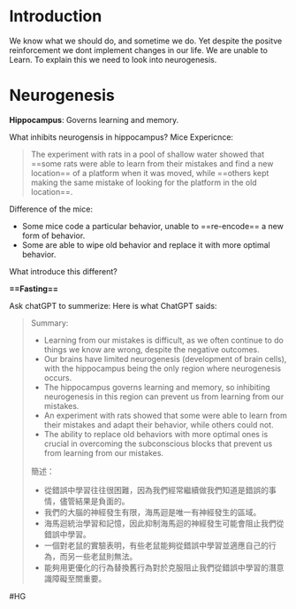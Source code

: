 # Introduction

We know what we should do, and sometime we do. Yet despite the positve reinforcement we dont implement changes in our life. We are unable to Learn. To explain this we need to look into neurogenesis.

# Neurogenesis
**Hippocampus**: Governs learning and memory.

What inhibits neurogensis in hippocampus?
Mice Expericnce:
> The experiment with rats in a pool of shallow water showed that ==some rats were able to learn from their mistakes and find a new location== of a platform when it was moved, while ==others kept making the same mistake of looking for the platform in the old location==.

Difference of the mice:
- Some mice code a particular behavior, unable to ==re-encode== a new form of behavior.
- Some are able to wipe old behavior and replace it with more optimal behavior.

What introduce this different?

**==Fasting==**








Ask chatGPT to summerize: 
Here is what ChatGPT saids:

> Summary:
> 
> -   Learning from our mistakes is difficult, as we often continue to do things we know are wrong, despite the negative outcomes.
> -   Our brains have limited neurogenesis (development of brain cells), with the hippocampus being the only region where neurogenesis occurs.
> -   The hippocampus governs learning and memory, so inhibiting neurogenesis in this region can prevent us from learning from our mistakes.
> -   An experiment with rats showed that some were able to learn from their mistakes and adapt their behavior, while others could not.
> -   The ability to replace old behaviors with more optimal ones is crucial in overcoming the subconscious blocks that prevent us from learning from our mistakes.
> 
> 簡述：
> 
> -   從錯誤中學習往往很困難，因為我們經常繼續做我們知道是錯誤的事情，儘管結果是負面的。
> -   我們的大腦的神經發生有限，海馬迴是唯一有神經發生的區域。
> -   海馬迴統治學習和記憶，因此抑制海馬迴的神經發生可能會阻止我們從錯誤中學習。
> -   一個對老鼠的實驗表明，有些老鼠能夠從錯誤中學習並適應自己的行為，而另一些老鼠則無法。
> -   能夠用更優化的行為替換舊行為對於克服阻止我們從錯誤中學習的潛意識障礙至關重要。



#HG 


